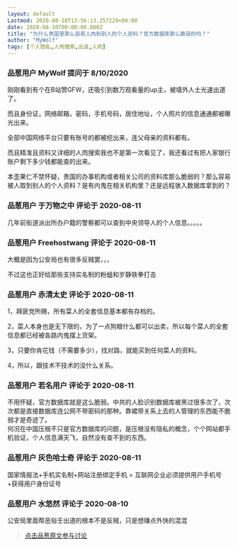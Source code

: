 ```yaml
---
layout: default
Lastmod: 2020-08-10T13:56:13.257229+00:00
date: 2020-08-10T00:00:00.000Z
title: "为什么贵国里那么容易人肉到别人的个人资料？官方数据库那么脆弱的吗？"
author: "MyWolf"
tags: [个人隐私,人肉搜索,出道,人肉]
---
```



### 品葱用户 **MyWolf** 提问于 8/10/2020
    
刚刚看到有个在B站赞GFW，还吸引到数万观看量的up主，被墙外人士光速出道了。  
  
而且身份证，网络邮箱，密码，手机号码，居住地址，个人照片的信息通通都被曝光出来。  
  
全部中国网络平台只要有账号的都被挖出来，连父母亲的资料都有。  
  
而且精准且资料又详细的人肉搜索我也不是第一次看见了，我还看过有把人家银行账户剩下多少钱都能查的出来。  
  
本歪果仁不禁怀疑，贵国的办事机构或者相关公司的资料库那么脆弱的？那么容易被人取到别人的个人资料？是有内鬼在相关机构里？还是远程骇入数据库拿到的？
    
                

### 品葱用户 **于万物之中** 评论于 2020-08-11
        
几年前街道派出所办户籍的警察都可以查到中央领导人的个人信息。。。。。
        
                

### 品葱用户 **Freehostwang** 评论于 2020-08-11
        
大概是因为公安局也有很多反贼罢，，，  
  
不过这也正好给那些支持实名制的粉蛆和岁静铁拳打击
        
                

### 品葱用户 **赤清太史** 评论于 2020-08-11
        
1，拜匪党所赐，所有菜人的全套信息基本都有存档的。  
  
2，菜人本身也是无下限的，为了一点狗粮什么都可以出卖，所以每个菜人的全套信息都已经被各路内鬼摆上货架。  
  
3，只要你肯花钱（不需要多少），找对路，就能买到任何菜人的资料。  
  
4，所以，跟技术不技术的没什么关系。
        
                

### 品葱用户 **若名用户** 评论于 2020-08-11
        
不用怀疑，官方数据库就是这么脆弱。中共的人脸识别数据库被黑过很多次了，次次都是直接数据库连公网不带密码的那种。靠裙带关系上去的人管理的东西能不脆弱才是奇迹了。  
何况在中国压根不只是官方数据库的问题，是压根没有隐私的概念，个个网站都手机验证，个人信息满天飞，自然没有查不到的东西。
        
                

### 品葱用户 **灰色哈士奇** 评论于 2020-08-11
        
国家情报法+手机实名制+网站注册绑定手机 = 互联网企业必须提供用户手机号+获得用户身份证号
        
                

### 品葱用户 **水悠然** 评论于 2020-08-10
        
公安局里面帮恶俗壬出道的根本不是反贼，只是想赚点外快的混混
        
                





> [点击品葱原文参与讨论](https://pincong.rocks/question/29627)

